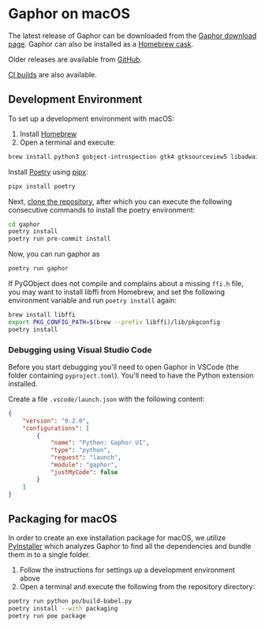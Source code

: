 # Gaphor on macOS

The latest release of Gaphor can be downloaded from the [Gaphor download page](https://gaphor.org/download#macos). Gaphor can also be installed as a [Homebrew cask](https://formulae.brew.sh/cask/gaphor).

Older releases are available from [GitHub](https://github.com/gaphor/gaphor/releases).

[CI builds](https://github.com/gaphor/gaphor/actions/workflows/full-build.yml) are also available.


## Development Environment

To set up a development environment with macOS:
1. Install [Homebrew](https://brew.sh)
2. Open a terminal and execute:
```bash
brew install python3 gobject-introspection gtk4 gtksourceview5 libadwaita adwaita-icon-theme graphviz
```
Install [Poetry](https://python-poetry.org) using [pipx](https://pypa.github.io/pipx/):
```bash
pipx install poetry
```

Next, [clone the
repository](https://help.github.com/en/github/creating-cloning-and-archiving-repositories/cloning-a-repository), after which you can execute the following consecutive commands to install the poetry environment:
```bash
cd gaphor
poetry install
poetry run pre-commit install
```
Now, you can run gaphor as
```bash
poetry run gaphor
```

If PyGObject does not compile and complains about a missing `ffi.h` file,
you may want to install libffi from Homebrew, and set the following
environment variable and run `poetry install` again:
```bash
brew install libffi
export PKG_CONFIG_PATH=$(brew --prefix libffi)/lib/pkgconfig
poetry install
```

### Debugging using Visual Studio Code

Before you start debugging you'll need to open Gaphor in VSCode (the folder
containing `pyproject.toml`). You'll need to have the Python extension installed.

Create a file `.vscode/launch.json` with the following content:

```json
{
    "version": "0.2.0",
    "configurations": [
        {
            "name": "Python: Gaphor UI",
            "type": "python",
            "request": "launch",
            "module": "gaphor",
            "justMyCode": false
        }
    ]
}
```

## Packaging for macOS

In order to create an exe installation package for macOS, we utilize
[PyInstaller](https://pyinstaller.org) which analyzes Gaphor to find all the
dependencies and bundle them in to a single folder.

1. Follow the instructions for settings up a development environment above
2. Open a terminal and execute the following from the repository directory:
```bash
poetry run python po/build-babel.py
poetry install --with packaging
poetry run poe package
```

